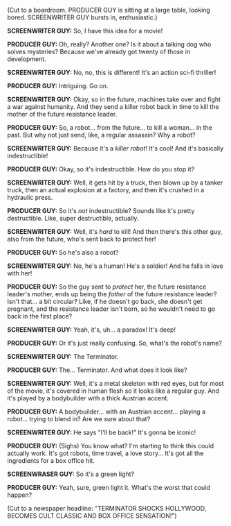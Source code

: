 (Cut to a boardroom. PRODUCER GUY is sitting at a large table, looking bored. SCREENWRITER GUY bursts in, enthusiastic.)

**SCREENWRITER GUY:** So, I have this idea for a movie!

**PRODUCER GUY:** Oh, really? Another one? Is it about a talking dog who solves mysteries? Because we've already got twenty of those in development.

**SCREENWRITER GUY:** No, no, this is different! It's an action sci-fi thriller!

**PRODUCER GUY:** Intriguing. Go on.

**SCREENWRITER GUY:** Okay, so in the future, machines take over and fight a war against humanity. And they send a killer robot back in time to kill the mother of the future resistance leader.

**PRODUCER GUY:** So, a robot... from the future... to kill a woman... in the past. But why not just send, like, a regular assassin? Why a robot?

**SCREENWRITER GUY:** Because it's a *killer robot*! It's cool! And it's basically indestructible!

**PRODUCER GUY:** Okay, so it's indestructible. How do you stop it?

**SCREENWRITER GUY:** Well, it gets hit by a truck, then blown up by a tanker truck, then an actual explosion at a factory, and then it's crushed in a hydraulic press.

**PRODUCER GUY:** So it's *not* indestructible? Sounds like it's pretty destructible. Like, super destructible, actually.

**SCREENWRITER GUY:** Well, it's *hard* to kill! And then there's this other guy, also from the future, who's sent back to protect her!

**PRODUCER GUY:** So he's also a robot?

**SCREENWRITER GUY:** No, he's a human! He's a soldier! And he falls in love with her!

**PRODUCER GUY:** So the guy sent to *protect* her, the future resistance leader's mother, ends up being the *father* of the future resistance leader? Isn't that... a bit circular? Like, if he doesn't go back, she doesn't get pregnant, and the resistance leader isn't born, so he wouldn't need to go back in the first place?

**SCREENWRITER GUY:** Yeah, it's, uh... a paradox! It's deep!

**PRODUCER GUY:** Or it's just really confusing. So, what's the robot's name?

**SCREENWRITER GUY:** The Terminator.

**PRODUCER GUY:** The... Terminator. And what does it look like?

**SCREENWRITER GUY:** Well, it's a metal skeleton with red eyes, but for most of the movie, it's covered in human flesh so it looks like a regular guy. And it's played by a bodybuilder with a thick Austrian accent.

**PRODUCER GUY:** A bodybuilder... with an Austrian accent... playing a robot... trying to blend in? Are we sure about that?

**SCREENWRITER GUY:** He says "I'll be back!" It's gonna be iconic!

**PRODUCER GUY:** (Sighs) You know what? I'm starting to think this could actually work. It's got robots, time travel, a love story... It's got all the ingredients for a box office hit.

**SCREENWRASER GUY:** So it's a green light?

**PRODUCER GUY:** Yeah, sure, green light it. What's the worst that could happen?

(Cut to a newspaper headline: "TERMINATOR SHOCKS HOLLYWOOD, BECOMES CULT CLASSIC AND BOX OFFICE SENSATION!")